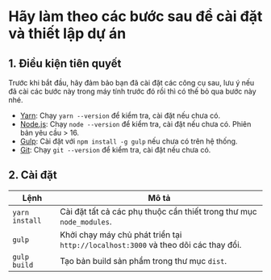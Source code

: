 # Hãy làm theo các bước sau để cài đặt và thiết lập dự án

## 1. Điều kiện tiên quyết

Trước khi bắt đầu, hãy đảm bảo bạn đã cài đặt các công cụ sau, lưu ý nếu đã cài các bước này trong máy tính trước đó rồi thì có thế bỏ qua bước này nhé.

- [Yarn](https://yarnpkg.com/): Chạy `yarn --version` để kiểm tra, cài đặt nếu chưa có.
- [Node.js](https://nodejs.org/): Chạy `node --version` để kiểm tra, cài đặt nếu chưa có. Phiên bản yêu cầu > 16.
- [Gulp](https://gulpjs.com/): Cài đặt với `npm install -g gulp` nếu chưa có trên hệ thống.
- [Git](https://git-scm.com/): Chạy `git --version` để kiểm tra, cài đặt nếu chưa có.

## 2. Cài đặt

| Lệnh       | Mô tả                                                        |
|------------|--------------------------------------------------------------|
| `yarn install` | Cài đặt tất cả các phụ thuộc cần thiết trong thư mục `node_modules`.   |
| `gulp`         | Khởi chạy máy chủ phát triển tại `http://localhost:3000` và theo dõi các thay đổi. |
| `gulp build`   | Tạo bản build sản phẩm trong thư mục `dist`.   
